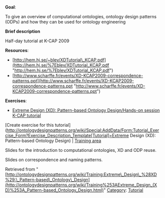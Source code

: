 __Goal__:


To give an overview of computational ontologies, ontology design patterns (ODPs) and how they can be used for ontology engineering


__Brief description__


Half-day tutorial at K-CAP 2009




__Resources__:



* [http://hem.hj.se/~blev/XDTutorial\_KCAP.pdf](http://hem.hj.se/%7Eblev/XDTutorial_KCAP.pdf "http://hem.hj.se/%7Eblev/XDTutorial_KCAP.pdf")
* [http://www.scharffe.fr/events/XD-KCAP2009-correspondence-patterns.ppt](http://www.scharffe.fr/events/XD-KCAP2009-correspondence-patterns.ppt "http://www.scharffe.fr/events/XD-KCAP2009-correspondence-patterns.ppt")


__Exercises__:



* [Extreme Design (XD): Pattern-based Ontology Design/Hands-on session K-CAP tutorial](http://ontologydesignpatterns.org/wiki/Training%253AExtreme_Design_(XD)%253A_Pattern-based_Ontology_Design/Hands-on_session_K-CAP_tutorial.html "Training:Extreme Design (XD): Pattern-based Ontology Design/Hands-on session K-CAP tutorial")


[Create exercise for this tutorial](http://ontologydesignpatterns.org/wiki/Special:AddData/Form:Tutorial_Exercise_Form?Exercise_Description_Template[Tutorial]=Extreme Design (XD): Pattern-based Ontology Design) | [Training area](http://ontologydesignpatterns.org/wiki/Training%253AMain.html "Training:Main")

Slides for the introduction to computational ontologies, XD and ODP reuse.


Slides on correspondence and naming patterns.





Retrieved from "[http://ontologydesignpatterns.org/wiki/Training:Extreme\_Design\_%28XD%29:\_Pattern-based\_Ontology\_Design](http://ontologydesignpatterns.org/wiki/Training%253AExtreme_Design_(XD)%253A_Pattern-based_Ontology_Design.html)"
 [Category](http://ontologydesignpatterns.org/wiki/Special:Categories "Special:Categories"): [Tutorial](http://ontologydesignpatterns.org/wiki/Category%253ATutorial.html "Category:Tutorial")